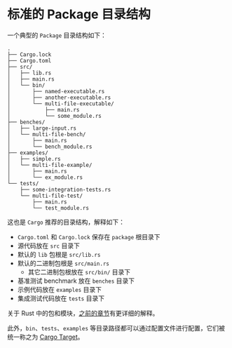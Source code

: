 # 标准的 Package 目录结构

一个典型的 `Package` 目录结构如下：

```shell
.
├── Cargo.lock
├── Cargo.toml
├── src/
│   ├── lib.rs
│   ├── main.rs
│   └── bin/
│       ├── named-executable.rs
│       ├── another-executable.rs
│       └── multi-file-executable/
│           ├── main.rs
│           └── some_module.rs
├── benches/
│   ├── large-input.rs
│   └── multi-file-bench/
│       ├── main.rs
│       └── bench_module.rs
├── examples/
│   ├── simple.rs
│   └── multi-file-example/
│       ├── main.rs
│       └── ex_module.rs
└── tests/
    ├── some-integration-tests.rs
    └── multi-file-test/
        ├── main.rs
        └── test_module.rs
```

这也是 `Cargo` 推荐的目录结构，解释如下：

- `Cargo.toml` 和 `Cargo.lock` 保存在 `package` 根目录下
- 源代码放在 `src` 目录下
- 默认的 `lib` 包根是 `src/lib.rs`
- 默认的二进制包根是 `src/main.rs`
  - 其它二进制包根放在 `src/bin/` 目录下
- 基准测试 benchmark 放在 `benches` 目录下
- 示例代码放在 `examples` 目录下
- 集成测试代码放在 `tests` 目录下

关于 Rust 中的包和模块，[之前的章节](https://course.rs/basic/crate-module/intro.html)有更详细的解释。

此外，`bin`、`tests`、`examples` 等目录路径都可以通过配置文件进行配置，它们被统一称之为 [Cargo Target](https://course.rs/toolchains/cargo/reference/cargo-target.html)。

